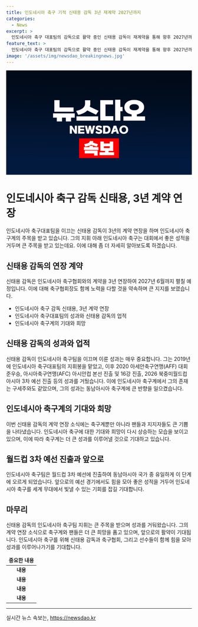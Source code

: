 ```yaml
---
title: 인도네시아 축구 기적 신태용 감독 3년 재계약 2027년까지
categories:
  - News
excerpt: >
  인도네시아 축구 대표팀의 감독으로 활약 중인 신태용 감독이 재계약을 통해 향후 2027년까지 지휘봉을 잡았다. 그의 지휘 아래 인도네시아 축구는 중위권에서 빠르게 발전하며 성과를 거두고 있으며, 2026 북중미 월드컵 3차 예선에 진출하는 등 역사적인 성과를 이루었다. 그의 재계약에 대한 협회와 축구팬들의 기대가 상당히 높아지고 있는 가운데, 그의 활약을 통해 인도네시아 축구가 새로운 성장을 이룰 것으로 기대된다.
feature_text: >
  인도네시아 축구 대표팀의 감독으로 활약 중인 신태용 감독이 재계약을 통해 향후 2027년까지 지휘봉을 잡았다. 그의 지휘 아래 인도네시아 축구는 중위권에서 빠르게 발전하며 성과를 거두고 있으며, 2026 북중미 월드컵 3차 예선에 진출하는 등 역사적인 성과를 이루었다. 그의 재계약에 대한 협회와 축구팬들의 기대가 상당히 높아지고 있는 가운데, 그의 활약을 통해 인도네시아 축구가 새로운 성장을 이룰 것으로 기대된다.
image: '/assets/img/newsdao_breakingnews.jpg'
---
```


<p><img src="/assets/img/newsdao_breakingnews.jpg" alt="implanttips 속보" /></p>

<h1>인도네시아 축구 감독 신태용, 3년 계약 연장</h1>

<p data-ke-size="size16">인도네시아 축구대표팀을 이끄는 신태용 감독이 3년의 계약 연장을 하며 인도네시아 축구계의 주목을 받고 있습니다. 그의 지휘 아래 인도네시아 축구는 대회에서 좋은 성적을 거두며 큰 주목을 받고 있는데요. 이에 대해 좀 더 자세히 알아보도록 하겠습니다.</p>

<h2 data-ke-size="size26">신태용 감독의 연장 계약</h2>

<p data-ke-size="size16">신태용 감독은 인도네시아 축구협회와의 계약을 3년 연장하여 2027년 6월까지 펼칠 예정입니다. 이에 대해 축구협회장도 함께 노력을 다할 것을 약속하며 큰 지지를 보였습니다.</p>

<ul>
  <li>인도네시아 축구 감독 신태용, 3년 계약 연장</li>
  <li>인도네시아 축구대표팀의 성과와 신태용 감독의 업적</li>
  <li>인도네시아 축구계의 기대와 희망</li>
</ul>

<h2 data-ke-size="size26">신태용 감독의 성과와 업적</h2>

<p data-ke-size="size16">신태용 감독이 인도네시아 축구팀을 이끄며 이룬 성과는 매우 중요합니다. 그는 2019년에 인도네시아 축구대표팀의 지휘봉을 맡았고, 이후 2020 아세안축구연맹(AFF) 대회 준우승, 아시아축구연맹(AFC) 아시안컵 본선 진출 및 16강 진출, 2026 북중미월드컵 아시아 3차 예선 진출 등의 성과를 거뒀습니다. 이에 인도네시아 축구계에서 그의 존재는 구세주와도 같았으며, 그의 성과는 동남아시아 축구계에 큰 반향을 일으켰습니다.</p>

<h2 data-ke-size="size26">인도네시아 축구계의 기대와 희망</h2>

<p data-ke-size="size16">이번 신태용 감독의 계약 연장 소식에는 축구계뿐만 아니라 팬들과 지지자들도 큰 기쁨을 나타냈습니다. 인도네시아 축구에 대한 기대와 희망이 다시 상승하는 모습을 보이고 있으며, 이에 따라 축구계는 더 큰 성과를 이루어낼 것으로 기대하고 있습니다.</p>

<h2 data-ke-size="size26">월드컵 3차 예선 진출과 앞으로</h2>

<p data-ke-size="size16">인도네시아 축구팀은 월드컵 3차 예선에 진출하여 동남아시아 국가 중 유일하게 이 단계에 오르게 되었습니다. 앞으로의 예선 경기에서도 힘을 모아 좋은 성적을 거두어 인도네시아 축구를 세계 무대에서 빛낼 수 있는 기회를 잡길 기대합니다.</p>

<h2 data-ke-size="size26">마무리</h2>

<p data-ke-size="size16">신태용 감독의 인도네시아 축구팀 지휘는 큰 주목을 받으며 성과를 거둬왔습니다. 그의 계약 연장 소식으로 축구계와 팬들은 더 큰 희망을 품고 있으며, 앞으로의 활약이 기대됩니다. 인도네시아 축구를 위해 신태용 감독과 축구협회, 그리고 선수들이 함께 힘을 모아 성과를 이루어나가기를 기대합니다.</p>

<table>
<thead>
<tr>
<td style="text-align: center; height: 17px;"><b>중요한 내용</b></td>
</tr>
</thead>
<tbody>
<tr>
<td style="text-align: center; height: 17px;"><b>내용</b></td>
</tr>
<tr>
<td style="text-align: center; height: 17px;"><b>내용</b></td>
</tr>
<tr>
<td style="text-align: center; height: 17px;"><b>내용</b></td>
</tr>
<tr>
<td style="text-align: center; height: 17px;"><b>내용</b></td>
</tr>
</tbody>
</table>

<hr>
실시간 뉴스 속보는, <a href="https://newsdao.kr" rel="dofollow">https://newsdao.kr</a>


